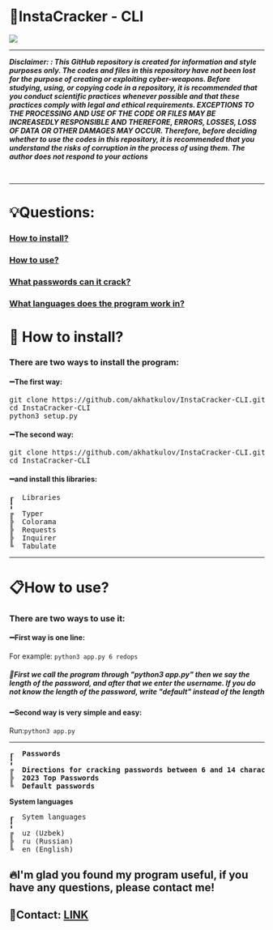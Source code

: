 

<b align="center"> <h1> 💎InstaCracker - CLI </h1> </b>
<img align="center" src="pics/photo_2023-12-26_14-15-14.jpg">
<hr>
<i><b>Disclaimer: : This GitHub repository is created for information and style purposes only. The codes and files in this repository have not been lost for the purpose of creating or exploiting cyber-weapons. Before studying, using, or copying code in a repository, it is recommended that you conduct scientific practices whenever possible and that these practices comply with legal and ethical requirements. EXCEPTIONS TO THE PROCESSING AND USE OF THE CODE OR FILES MAY BE INCREASEDLY RESPONSIBLE AND THEREFORE, ERRORS, LOSSES, LOSS OF DATA OR OTHER DAMAGES MAY OCCUR. Therefore, before deciding whether to use the codes in this repository, it is recommended that you understand the risks of corruption in the process of using them.
The author does not respond to your actions</b></i></i> <br>
<p></p> <br>
<hr>
<h1>💡Questions:</h1>
<h3><a href="https://github.com/akhatkulov/InstaCracker-CLI#install">How to install?</a></h3>
<h3><a href="https://github.com/akhatkulov/InstaCracker-CLI#use">How to use?</a></h3>
<h3><a href="https://github.com/akhatkulov/InstaCracker-CLI#passwords">What passwords can it crack?</a></h3>
<h3><a href="https://github.com/akhatkulov/InstaCracker-CLI#lang">What languages ​​does the program work in?</a></h3>

<h1 id="install">📁	How to install?</h1>
<h3>There are two ways to install the program:</h3>
<h4>➖The first way: </h4> 
<pre>
git clone https://github.com/akhatkulov/InstaCracker-CLI.git
cd InstaCracker-CLI
python3 setup.py
</pre>
<h4>➖The second way:</h4>
<pre>
git clone https://github.com/akhatkulov/InstaCracker-CLI.git
cd InstaCracker-CLI
</pre>
<h4>➖and install this libraries:</h4>
<pre>
┎  Libraries
╏
╔  Typer
╠  Colorama
╠  Requests
╠  Inquirer
╚  Tabulate
</pre>
<hr>
<h1 id="use"> 📋How to use? </h1>
<h3>There are two ways to use it:</h3>
<h4>➖First way is one line:</h4>
For example: <code>python3 app.py 6 redops</code>
<h5 id="lang">📌First we call the program through "python3 app.py" then we say the length of the password, and after that we enter the username. If you do not know the length of the password, write "default" instead of the length</h5>

<h4>➖Second way is very simple and easy:</h4>
Run:<code>python3 app.py</code>
<hr>

<b tanisha76544="password">
<pre>
┎  Passwords
╏
╔  Directions for cracking passwords between 6 and 14 characters long
╠  2023 Top Passwords
╚  Default passwords
</pre>
</b>
<b id="lang"> System languages</b>
<pre>
┎  Sytem languages
╏
╔  uz (Uzbek)
╠  ru (Russian)
╚  en (English)
</pre>
<h2>🔥I'm glad you found my program useful, if you have any questions, please contact me!</h2>
<!-- <h2> Community for questions: <a href="https://t.me/+tmN2hmIaT1EwNjQy">LINK</a> </h2> -->
<h2>📩Contact: <a href="https://t.me/akhatkulov">LINK</a></h2>
<br> <br>
